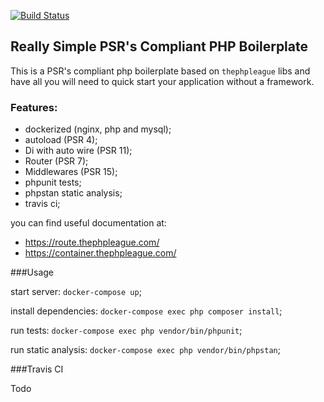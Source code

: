 [![Build Status](https://travis-ci.com/code-n-coffee/php-psr-boilerplate.svg?branch=master)](https://travis-ci.com/code-n-coffee/php-psr-boilerplate)

## Really Simple PSR's Compliant PHP Boilerplate

This is a PSR's compliant php boilerplate based on `thephpleague` libs and have all you will need to quick start your application without a framework.

### Features:

- dockerized (nginx, php and mysql);
- autoload (PSR 4);
- Di with auto wire (PSR 11);
- Router (PSR 7);
- Middlewares (PSR 15);
- phpunit tests;
- phpstan static analysis;
- travis ci;

you can find useful documentation at: 
- https://route.thephpleague.com/
- https://container.thephpleague.com/

###Usage

start server: `docker-compose up`;

install dependencies: `docker-compose exec php composer install`;

run tests: `docker-compose exec php vendor/bin/phpunit`;

run static analysis: `docker-compose exec php vendor/bin/phpstan`;

###Travis CI

Todo
